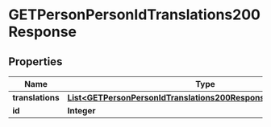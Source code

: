 

# GETPersonPersonIdTranslations200Response


## Properties

| Name | Type | Description | Notes |
|------------ | ------------- | ------------- | -------------|
|**translations** | [**List&lt;GETPersonPersonIdTranslations200ResponseTranslationsInner&gt;**](GETPersonPersonIdTranslations200ResponseTranslationsInner.md) |  |  [optional] |
|**id** | **Integer** |  |  [optional] |



